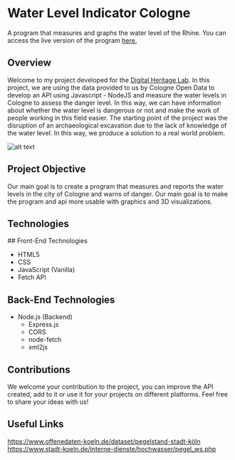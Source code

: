 <h1>Water Level Indicator Cologne</h1>
A program that measures and graphs the water level of the Rhine. You can access the live version of the program <a href="https://water-level-indicator-cologne.onrender.com">here.</a>

<h2>Overview</h2>

Welcome to my project developed for the <a href="https://digitalheritagelab.com">Digital Heritage Lab</a>. In this project, we are using the data provided to us by Cologne Open Data to develop an API using Javascript - NodeJS and measure the water levels in Cologne to assess the danger level. In this way, we can have information about whether the water level is dangerous or not and make the work of people working in this field easier. The starting point of the project was the disruption of an archaeological excavation due to the lack of knowledge of the water level. In this way, we produce a solution to a real world problem. 

![alt text](https://digitalheritagelab.com/Picture_To_Share/Ekran_goruntusu_2024-04-09_193111.png)

<h2>Project Objective</h2>

Our main goal is to create a program that measures and reports the water levels in the city of Cologne and warns of danger. Our main goal is to make the program and api more usable with graphics and 3D visualizations.

<h2>Technologies</h2>
## Front-End Technologies

- HTML5
- CSS
- JavaScript (Vanilla)
- Fetch API

## Back-End Technologies

- Node.js (Backend)
  - Express.js
  - CORS
  - node-fetch
  - xml2js

<h2>Contributions</h2>

We welcome your contribution to the project, you can improve the API created, add to it or use it for your projects on different platforms. Feel free to share your ideas with us!

<h2>Useful Links</h2>

https://www.offenedaten-koeln.de/dataset/pegelstand-stadt-köln <br>
https://www.stadt-koeln.de/interne-dienste/hochwasser/pegel_ws.php <br>

